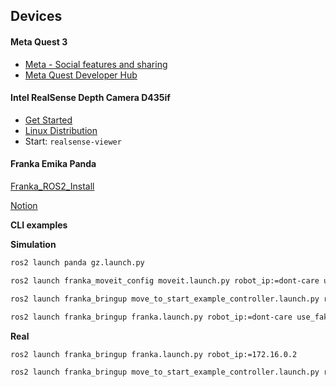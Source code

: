 ## Devices

#### Meta Quest 3

- [Meta - Social features and sharing](https://www.meta.com/en-gb/help/quest/articles/in-vr-experiences/oculus-features/cast-with-quest/)
- [Meta Quest Developer Hub](https://developer.oculus.com/meta-quest-developer-hub/)



#### Intel RealSense Depth Camera D435if

* [Get Started](https://www.intelrealsense.com/get-started-depth-camera/)
* [Linux Distribution](https://github.com/IntelRealSense/librealsense/blob/development/doc/distribution_linux.md)
* Start: `realsense-viewer`



#### Franka Emika Panda

[Franka_ROS2_Install](Franka_ROS2_Install.md)

[Notion](https://www.notion.so/chri-lab/Franka_ROS2_Install-c0a47bf95d0c42099bac79e859c46ac6)

**CLI examples**

**Simulation**

```bash
ros2 launch panda gz.launch.py

ros2 launch franka_moveit_config moveit.launch.py robot_ip:=dont-care use_fake_hardware:=true

ros2 launch franka_bringup move_to_start_example_controller.launch.py robot_ip:=dont-care use_fake_hardware:=true

ros2 launch franka_bringup franka.launch.py robot_ip:=dont-care use_fake_hardware:=true use_rviz:=true
```

**Real**

```bash
ros2 launch franka_bringup franka.launch.py robot_ip:=172.16.0.2

ros2 launch franka_bringup move_to_start_example_controller.launch.py robot_ip:=172.16.0.2
```


